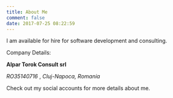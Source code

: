 ```yaml
---
title: About Me
comment: false
date: 2017-07-25 08:22:59
---
```


I am available for hire for software development and consulting. 

Company Details:

**Alpar Torok Consult srl**

_RO35140716_ , _Cluj-Napoca, Romania_

Check out my social accounts for more details about me.
